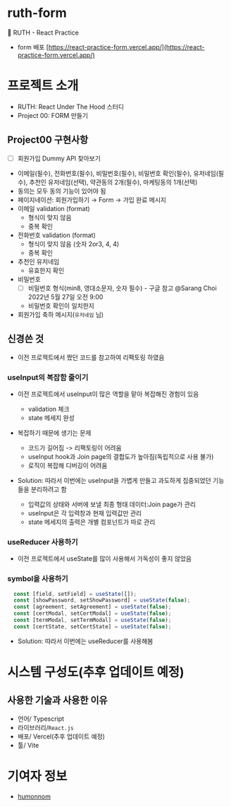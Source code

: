 # ruth-form
🌱 RUTH - React Practice

* form 배포 [https://react-practice-form.vercel.app/](https://react-practice-form.vercel.app/)

# 프로젝트 소개
- RUTH: React Under The Hood 스터디
- Project 00: FORM 만들기

## Project00 구현사항

- [ ]  회원가입 Dummy API 찾아보기
- 이메일(필수), 전화번호(필수), 비밀번호(필수), 비밀번호 확인(필수), 유저네임(필수), 추천인 유저네임(선택), 약관동의 2개(필수), 마케팅동의 1개(선택)
- 동의는 모두 동의 기능이 있어야 됨
- 페이지네이션: 회원가입하기 → Form → 가입 완료 메시지
- 이메일 validation (format)
    - 형식이 맞지 않음
    - 중복 확인
- 전화번호 validation (format)
    - 형식이 맞지 않음 (숫자 2or3, 4, 4)
    - 중복 확인
- 추천인 유저네임
    - 유효한지 확인
- 비밀번호
    - [ ]  비밀번호 형식(min8, 영대소문자, 숫자 필수) - 구글 참고 @Sarang Choi 2022년 5월 27일 오전 9:00
    - 비밀번호 확인이 일치한지
- 회원가입 축하 메시지(`유저네임` 님)

<!--
# 실행 화면(추후 업데이트 예정)

# 실행 방법(추후 업데이트 예정)
-->

## 신경쓴 것
* 이전 프로젝트에서 짰던 코드를 참고하여 리팩토링 하였음

### useInput의 복잡함 줄이기

* 이전 프로젝트에서 useInput이 많은 역할을 맡아 복잡해진 경험이 있음
   - validation 체크
   - state 메세지 완성

* 복잡하기 때문에 생기는 문제
   - 코드가 길어짐 -> 리팩토링이 어려움
   - useInput hook과 Join page의 결합도가 높아짐(독립적으로 사용 불가)
   - 로직이 복잡해 디버깅이 어려움

* Solution: 따라서 이번에는 useInput을 가볍게 만들고 과도하게 집중되었던 기능들을 분리하려고 함
   - 입력값의 상태와 서버에 보낼 최종 형태 데이터:Join page가 관리
   - useInput은 각 입력창과 현재 입력값만 관리
   - state 메세지의 출력은 개별 컴포넌트가 따로 관리

### useReducer 사용하기
* 이전 프로젝트에서 useState를 많이 사용해서 가독성이 좋지 않았음

### symbol을 사용하기

```js
  const [field, setField] = useState([]);
  const [showPassword, setShowPassword] = useState(false);
  const [agreement, setAgreement] = useState(false);
  const [certModal, setCertModal] = useState(false);
  const [termModal, setTermModal] = useState(false);
  const [certState, setCertState] = useState(false);

```

* Solution: 따라서 이번에는 useReducer를 사용해봄 

# 시스템 구성도(추후 업데이트 예정)
## 사용한 기술과 사용한 이유
   - 언어/ Typescript
   - 라이브러리/`React.js`
   - 배포/ Vercel(추후 업데이트 예정)
   - 툴/ Vite
<!--
# 저작권 및 라이선스(추후 업데이트 예정)
# 버그 및 기능 요청(추후 업데이트 예정)
-->
# 기여자 정보
- [humonnom](https://github.com/humonnom)
